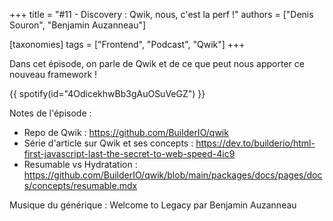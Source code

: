 +++
title = "#11 - Discovery : Qwik, nous, c'est la perf !"
authors = ["Denis Souron", "Benjamin Auzanneau"]

[taxonomies]
tags = ["Frontend", "Podcast", "Qwik"]
+++

Dans cet épisode, on parle de Qwik et de ce que peut nous apporter ce nouveau framework !

<!-- more -->

{{ spotify(id="4OdicekhwBb3gAuOSuVeGZ") }}

Notes de l'épisode :

- Repo de Qwik : https://github.com/BuilderIO/qwik
- Série d'article sur Qwik et ses concepts : https://dev.to/builderio/html-first-javascript-last-the-secret-to-web-speed-4ic9
- Resumable vs Hydratation : https://github.com/BuilderIO/qwik/blob/main/packages/docs/pages/docs/concepts/resumable.mdx

Musique du générique : Welcome to Legacy par Benjamin Auzanneau
